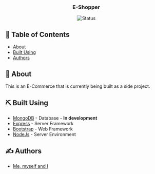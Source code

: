 <h3 align="center">E-Shopper</h3>

<div align="center">

![Status](https://img.shields.io/badge/status-wip-success.svg)

</div>

## 📝 Table of Contents

- [About](#about)
- [Built Using](#built_using)
- [Authors](#authors)

## 🧐 About <a name = "about"></a>

This is an E-Commerce that is currently being built as a side project.

## ⛏️ Built Using <a name = "built_using"></a>

- [MongoDB](https://www.mongodb.com/) - Database - <b>In development</b>
- [Express](https://expressjs.com/) - Server Framework
- [Bootstrap](https://getbootstrap.com/) - Web Framework
- [NodeJs](https://nodejs.org/en/) - Server Environment

## ✍️ Authors <a name = "authors"></a>

- [Me, myself and I](https://github.com/alvmoralesm)
